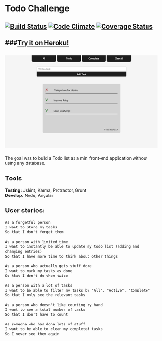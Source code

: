 # Todo Challenge

[![Build Status](https://travis-ci.org/armi1189/todo_challenge.svg?branch=master)](https://travis-ci.org/armi1189/todo_challenge) [![Code Climate](https://codeclimate.com/github/armi1189/todo_challenge/badges/gpa.svg)](https://codeclimate.com/github/armi1189/todo_challenge) [![Coverage Status](https://coveralls.io/repos/armi1189/todo_challenge/badge.svg)](https://coveralls.io/r/armi1189/todo_challenge)
-----
###[Try it on Heroku!](https://blooming-harbor-8462.herokuapp.com/)
-----
![ToDoApp](https://github.com/armi1189/todo_challenge/blob/master/public/img/todo1.jpg)
-----

The goal was to build a Todo list as a mini front-end application without using any database.

Tools
-----
**Testing:** Jshint, Karma, Protractor, Grunt  
**Develop:** Node, Angular  
  
User stories:
-----

```
As a forgetful person
I want to store my tasks
So that I don't forget them

As a person with limited time
I want to instantly be able to update my todo list (adding and changing entries)
So that I have more time to think about other things

As a person who actually gets stuff done
I want to mark my tasks as done
So that I don't do them twice

As a person with a lot of tasks
I want to be able to filter my tasks by "All", "Active", "Complete"
So that I only see the relevant tasks

As a person who doesn't like counting by hand
I want to see a total number of tasks
So that I don't have to count

As someone who has done lots of stuff
I want to be able to clear my completed tasks
So I never see them again
```

